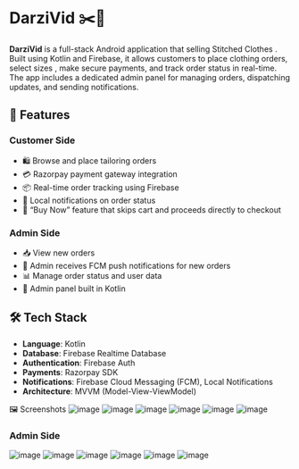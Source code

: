 # DarziVid ✂️📱

**DarziVid** is a full-stack Android application that selling Stitched Clothes . Built using Kotlin and Firebase, it allows customers to place clothing orders, select sizes , make secure payments, and track order status in real-time. The app includes a dedicated admin panel for managing orders, dispatching updates, and sending notifications.
## 🔧 Features

### Customer Side
- 🛍️ Browse and place tailoring orders
- 💳 Razorpay payment gateway integration
- 📦 Real-time order tracking using Firebase
- 🔔 Local notifications on order status
- 🛒 “Buy Now” feature that skips cart and proceeds directly to checkout

### Admin Side
- 📥 View new orders
- 🔔 Admin receives FCM push notifications for new orders
- 📊 Manage order status and user data
- 💬 Admin panel built in Kotlin

## 🛠️ Tech Stack

- **Language**: Kotlin
- **Database**: Firebase Realtime Database
- **Authentication**: Firebase Auth
- **Payments**: Razorpay SDK
- **Notifications**: Firebase Cloud Messaging (FCM), Local Notifications
- **Architecture**: MVVM (Model-View-ViewModel)

🖼️ Screenshots
![image](https://github.com/user-attachments/assets/60d71a44-72a4-4b35-a07d-11d70b44c9fb)
![image](https://github.com/user-attachments/assets/686c76ba-fdc5-4ddf-a7d7-85ebfa2e1bc3)
![image](https://github.com/user-attachments/assets/cc67e527-fa8e-4676-8dd8-bde041bb6dd9)
![image](https://github.com/user-attachments/assets/ad49dba8-bed8-46d2-a9d0-5cad29a4b75c)
![image](https://github.com/user-attachments/assets/d4f3256c-d815-4228-a975-fdca690e61c7)
![image](https://github.com/user-attachments/assets/70bcec60-6715-4152-abc1-6570dc5e9a56)



### Admin Side
![image](https://github.com/user-attachments/assets/8b1d3fd9-1c4d-4773-85a7-1f09f3504ad2)
![image](https://github.com/user-attachments/assets/1a4d0982-d12e-4f4b-9314-6ffb46f60adf)
![image](https://github.com/user-attachments/assets/d9364867-ac5f-43e6-ae3b-71708402a330)
![image](https://github.com/user-attachments/assets/cd2649a0-f599-462f-afd1-4063f5b1c822)
![image](https://github.com/user-attachments/assets/f0120b3b-d77a-425f-bcab-e128838d0fb3)
![image](https://github.com/user-attachments/assets/ce8a998e-2d1a-4248-9474-1bdb79acd776)











